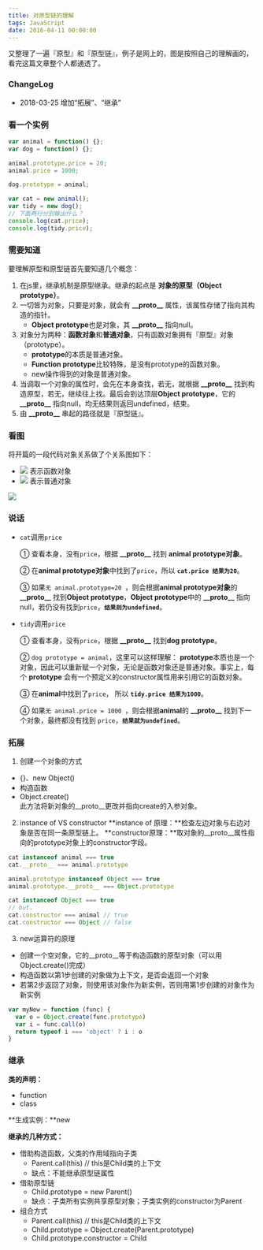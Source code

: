 ```yaml
---
title: 对原型链的理解
tags: JavaScript
date: 2016-04-11 00:00:00
---
```

又整理了一遍『原型』和『原型链』，例子是网上的，图是按照自己的理解画的，看完这篇文章整个人都通透了。
<!-- more -->
<!-- toc -->

### ChangeLog

- 2018-03-25 增加“拓展”、“继承”

### 看一个实例
```javascript
var animal = function() {};
var dog = function() {};

animal.prototype.price = 20;
animal.price = 1000;

dog.prototype = animal;

var cat = new animal();
var tidy = new dog();
// 下面两行分别输出什么？
console.log(cat.price);
console.log(tidy.price);
```
### 需要知道
要理解原型和原型链首先要知道几个概念：
1. 在js里，继承机制是原型继承。继承的起点是 **对象的原型（Object prototype）**。
2. 一切皆为对象，只要是对象，就会有 **\_\_proto\_\_** 属性，该属性存储了指向其构造的指针。
    - **Object prototype**也是对象，其 **\_\_proto\_\_** 指向null。
3. 对象分为两种：**函数对象**和**普通对象**，只有函数对象拥有『原型』对象（prototype）。
    - **prototype**的本质是普通对象。
    - **Function prototype**比较特殊，是没有prototype的函数对象。
    - new操作得到的对象是普通对象。
4. 当调取一个对象的属性时，会先在本身查找，若无，就根据 **\_\_proto\_\_** 找到构造原型，若无，继续往上找。最后会到达顶层**Object prototype**，它的 **\_\_proto\_\_** 指向null，均无结果则返回undefined，结束。
5. 由 **\_\_proto\_\_** 串起的路径就是『原型链』。 

### 看图
将开篇的一段代码对象关系做了个关系图如下：
* ![](case-1.png) 表示函数对象
* ![](case-2.png) 表示普通对象

![](explain.png)

### 说话
- `cat`调用`price`

  ① 查看本身，没有`price`，根据 **\_\_proto\_\_** 找到 **animal prototype对象**。
  
  ② 在**animal prototype对象**中找到了`price`，所以 **`cat.price 结果为20`**。
  
  ③ 如果`无 animal.prototype=20 `，则会根据**animal prototype对象**的 **\_\_proto\_\_** 找到**Object prototype**，**Object prototype**中的 **\_\_proto\_\_** 指向null，若仍没有找到`price`，**`结果则为undefined`**。

- `tidy`调用`price`
  
  ① 查看本身，没有`price`，根据 **\_\_proto\_\_** 找到**dog prototype**。
  
  ② `dog prototype = animal`，这里可以这样理解： **prototype**本质也是一个对象，因此可以重新赋一个对象，无论是函数对象还是普通对象。事实上，每个 **prototype** 会有一个预定义的constructor属性用来引用它的函数对象。
  
  ③ 在**animal**中找到了`price`， 所以 **`tidy.price 结果为1000`**。
  
  ④ 如果``无 animal.price = 1000 ``，则会根据**animal**的 **\_\_proto\_\_** 找到下一个对象，最终都没有找到 `price`，**`结果就为undefined`**。

### 拓展
1. 创建一个对象的方式

  * {}、new Object()
  * 构造函数
  * Object.create()  
    此方法将新对象的__proto__更改并指向create的入参对象。

2. instance of  VS  constructor
**instance of 原理：**检查左边对象与右边对象是否在同一条原型链上。
**constructor原理：**取对象的__proto__属性指向的prototype对象上的constructor字段。
```javascript
cat instanceof animal === true
cat.__proto__ === animal.prototype

animal.prototype instanceof Object === true
animal.prototype.__proto__ === Object.prototype

cat instanceof Object === true
// but，
cat.constructor === animal // true
cat.constructor === Object // false
```

3. new运算符的原理

  * 创建一个空对象，它的__proto__等于构造函数的原型对象（可以用Object.create()完成）
  * 构造函数以第1步创建的对象做为上下文，是否会返回一个对象
  * 若第2步返回了对象，则使用该对象作为新实例，否则用第1步创建的对象作为新实例
  ```javascript
  var myNew = function (func) {
    var o = Object.create(func.prototype)
    var i = func.call(o)
    return typeof i === 'object' ? i : o
  }
  ```

### 继承
**类的声明：**
* function
* class

**生成实例：**new

**继承的几种方式：**
* 借助构造函数，父类的作用域指向子类
  * Parent.call(this)   // this是Child类的上下文
  * 缺点：不能继承原型链属性
* 借助原型链
  * Child.prototype = new Parent()
  * 缺点：子类所有实例共享原型对象；子类实例的constructor为Parent
* 组合方式
  * Parent.call(this)   // this是Child类的上下文
  * Child.prototype = Object.create(Parent.prototype)
  * Child.prototype.constructor = Child

